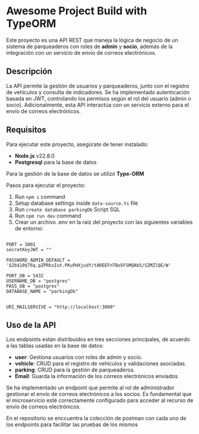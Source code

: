 # Awesome Project Build with TypeORM

Este proyecto es una API REST que maneja la lógica de negocio de un sistema de parqueaderos con roles de **admin** y **socio**, además de la integración con un servicio de envío de correos electrónicos.

## Descripción 

La API permite la gestión de usuarios y parqueaderos, junto con el registro de vehículos y consulta de indicadores. Se ha implementado autenticación basada en JWT, controlando los permisos según el rol del usuario (admin o socio). Adicionalmente, esta API interactúa con un servicio externo para el envío de correos electrónicos.

## Requisitos

Para ejecutar este proyecto, asegúrate de tener instalado:

- **Node.js** v22.8.0
- **Postgresql** para la base de datos

Para la gestión de la base de datos se utilizó **Type-ORM** 

Pasos para ejecutar el proyecto:

1. Run `npm i` command
2. Setup database settings inside `data-source.ts` file
3. Run `create database parkingDb` Script SQL
4. Run `npm run dev` command
5. Crear un archivo .env en la raíz del proyecto con las siguientes variables de entorno:

```

PORT = 3001
secretKeyJWT = ""

PASSWORD_ADMIN_DEFAULT = '$2b$10$T6q.pZPRksIut.PKuPHXjudY/tAREEFnTBo5FSMQAb5/SZMZlQE/W'

PORT_DB = 5432
USERNAME_DB = "postgres"
PASS_DB = "postgres"
DATABASE_NAME = "parkingDb"


URI_MAILSERVIVE = "http://localhost:3000"

```

## Uso de la API

Los endpoints están distribuidos en tres secciones principales, de acuerdo a las tablas usadas en la base de datos:

- **user**: Gestiona usuarios con roles de admin y socio.
- **vehicle**: CRUD para el registro de vehículos y validaciones asociadas.
- **parking**: CRUD para la gestión de parqueaderos.
- **Email**: Guarda la información de los correos electrónicos enviados 

Se ha implementado un endpoint que permite al rol de administrador gestionar el envío de correos electrónicos a los socios. Es fundamental que el microservicio esté correctamente configurado para acceder al recurso de envío de correos electrónicos.

En el repositorio se enccuentra la colección de postman con cada uno de los endpoints para facilitar las pruebas de los mismos
